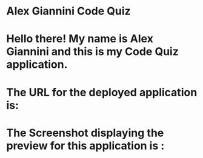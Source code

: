 # Alex Giannini Code Quiz

# Hello there! My name is Alex Giannini and this is my Code Quiz application. 

# The URL for the deployed application is:

# The Screenshot displaying the preview for this application is : 